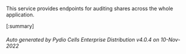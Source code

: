 






This service provides endpoints for auditing shares across the whole application.

[:summary]

###### Auto generated by Pydio Cells Enterprise Distribution v4.0.4 on 10-Nov-2022
